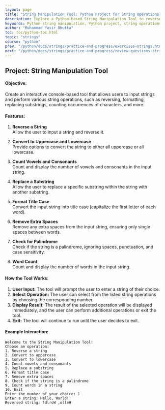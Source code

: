 ```yaml
---
layout: page
title: "String Manipulation Tool: Python Project for String Operations and Formatting"
description: Explore a Python-based String Manipulation Tool to reverse strings, change case, count vowels, replace substrings, and more. Learn essential string operations and formatting in Python with this interactive mini project.
keywords: Python string manipulation, Python project, string operations, reverse string, count vowels, string formatting, Python string methods, interactive Python tool, palindrome checker, string replace, word count, Python tutorial, string case conversion, remove extra spaces, title case formatting, Python beginner project
author: "Muhammad Yasir Bhutta"
toc: toc/python-toc.html
topic: "strings"
course: "python"
prev: "/python/docs/strings/practice-and-progress/exercises-strings.html"
next: "/python/docs/strings/practice-and-progress/review-questions-strings.html"
---
```


## **Project: String Manipulation Tool**

#### **Objective:**
Create an interactive console-based tool that allows users to input strings and perform various string operations, such as reversing, formatting, replacing substrings, counting occurrences of characters, and more.

#### **Features:**
1. **Reverse a String**  
   Allow the user to input a string and reverse it.

2. **Convert to Uppercase and Lowercase**  
   Provide options to convert the string to either all uppercase or all lowercase.

3. **Count Vowels and Consonants**  
   Count and display the number of vowels and consonants in the input string.

4. **Replace a Substring**  
   Allow the user to replace a specific substring within the string with another substring.

5. **Format Title Case**  
   Convert the input string into title case (capitalize the first letter of each word).

6. **Remove Extra Spaces**  
   Remove any extra spaces from the input string, ensuring only single spaces between words.

7. **Check for Palindrome**  
   Check if the string is a palindrome, ignoring spaces, punctuation, and case sensitivity.

8. **Word Count**  
   Count and display the number of words in the input string.

#### **How the Tool Works:**
1. **User Input:** The tool will prompt the user to enter a string of their choice.
2. **Select Operation:** The user can select from the listed string operations by choosing the corresponding number.
3. **Display Result:** The result of the selected operation will be displayed immediately, and the user can perform additional operations or exit the tool.
4. **Exit:** The tool will continue to run until the user decides to exit.

#### **Example Interaction:**
```
Welcome to the String Manipulation Tool!
Choose an operation:
1. Reverse a string
2. Convert to uppercase
3. Convert to lowercase
4. Count vowels and consonants
5. Replace a substring
6. Format title case
7. Remove extra spaces
8. Check if the string is a palindrome
9. Count words in a string
10. Exit
Enter the number of your choice: 1
Enter a string: Hello, World!
Reversed string: !dlroW ,olleH
```